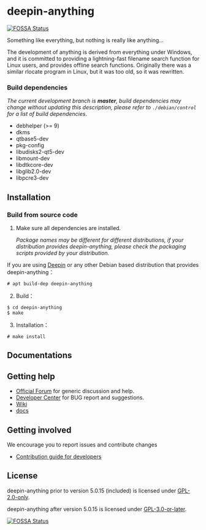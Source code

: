 # deepin-anything
[![FOSSA Status](https://app.fossa.com/api/projects/git%2Bgithub.com%2Fre2zero%2Fdeepin-anything.svg?type=shield)](https://app.fossa.com/projects/git%2Bgithub.com%2Fre2zero%2Fdeepin-anything?ref=badge_shield)


Something like everything, but nothing is really like anything...

The development of anything is derived from everything under Windows, and it is committed to providing a lightning-fast filename search function for Linux users, and provides offline search functions. Originally there was a similar rlocate program in Linux, but it was too old, so it was rewritten.

### Build dependencies

*The current development branch is **master**, build dependencies may change without updating this description, please refer to `./debian/control` for a list of build dependencies*.

- debhelper (>= 9)
- dkms
- qtbase5-dev
- pkg-config
- libudisks2-qt5-dev
- libmount-dev
- libdtkcore-dev
- libglib2.0-dev
- libpcre3-dev

## Installation

### Build from source code

1. Make sure all dependencies are installed.

   *Package names may be different for different distributions, if your distribution provides deepin-anything, please check the packaging scripts provided by your distribution.*

If you are using [Deepin](https://distrowatch.com/table.php?distribution=deepin) or any other Debian based distribution that provides deepin-anything：

```shell
# apt build-dep deepin-anything
```

2. Build：

```shell
$ cd deepin-anything
$ make
```

3. Installation：

```shell
# make install
```

## Documentations

## Getting help

- [Official Forum](https://bbs.deepin.org/) for generic discussion and help.
- [Developer Center](https://github.com/linuxdeepin/developer-center) for BUG report and suggestions.
- [Wiki](https://wiki.deepin.org/)
- [docs](https://github.com/linuxdeepin/deepin-anything/tree/master/docs)

## Getting involved

We encourage you to report issues and contribute changes

- [Contribution guide for developers](https://github.com/linuxdeepin/developer-center/wiki/Contribution-Guidelines-for-Developers-en)

## License

deepin-anything prior to version 5.0.15 (included) is licensed under  [GPL-2.0-only](LICENSE).

deepin-anything after version 5.0.15 is licensed under [GPL-3.0-or-later](LICENSE).

[![FOSSA Status](https://app.fossa.com/api/projects/git%2Bgithub.com%2Fre2zero%2Fdeepin-anything.svg?type=large)](https://app.fossa.com/projects/git%2Bgithub.com%2Fre2zero%2Fdeepin-anything?ref=badge_large)